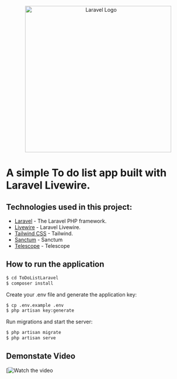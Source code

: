 <p align="center"><a href="https://laravel.com" target="_blank"><img src="https://raw.githubusercontent.com/laravel/art/master/logo-lockup/5%20SVG/2%20CMYK/1%20Full%20Color/laravel-logolockup-cmyk-red.svg" width="400" alt="Laravel Logo"></a></p>

# A simple To do list app built with Laravel Livewire.

## Technologies used in this project:

* [Laravel](https://github.com/laravel/laravel) - The Laravel PHP framework.
* [Livewire](https://github.com/livewire/livewire) - Laravel Livewire.
* [Tailwind CSS](https://github.com/tailwindlabs/tailwindcss) - Tailwind.
* [Sanctum](https://github.com/laravel/sanctum) - Sanctum
* [Telescope](https://github.com/laravel/telescope) - Telescope

## How to run the application
```sh
$ cd ToDoListLaravel
$ composer install
```

Create your .env file and generate the application key:

```sh
$ cp .env.example .env
$ php artisan key:generate
```

Run migrations and start the server:

```sh
$ php artisan migrate
$ php artisan serve
```
## Demonstate Video
[![Watch the video](https://www.canva.com/design/DAF3xeiMoro/8Kg0jmasfqZWA2couSi7gA/view?utm_content=DAF3xeiMoro&utm_campaign=designshare&utm_medium=link&utm_source=editor)

